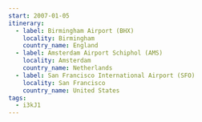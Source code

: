 ```yaml
---
start: 2007-01-05
itinerary:
  - label: Birmingham Airport (BHX)
    locality: Birmingham
    country_name: England
  - label: Amsterdam Airport Schiphol (AMS)
    locality: Amsterdam
    country_name: Netherlands
  - label: San Francisco International Airport (SFO)
    locality: San Francisco
    country_name: United States
tags:
  - i3kJ1
---
```

